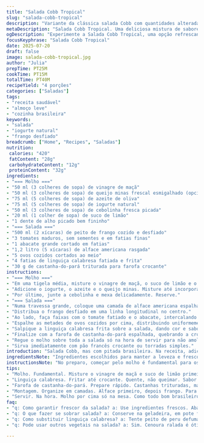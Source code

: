 ```yaml
---
title: "Salada Cobb Tropical"
slug: "salada-cobb-tropical"
description: "Variante da clássica salada Cobb com quantidades alteradas e ingredientes tropicais para uma pegada brasileira. Usa suco de limão no molho, substitui a maionese por iogurte natural e troca o bacon por linguiça calabresa artesanal. O preparo leva cerca de 25 minutos, o cozimento 15 minutos e a montagem 35 minutos no total, para servir quatro pessoas. Inclui alface americana, frango desfiado, ovos cozidos, tomate, abacate e uma farofa crocante de castanha-do-pará adicionada como toque final. Sem nozes, sem glúten, com sabor forte e refrescante."
metaDescription: "Salada Cobb Tropical. Uma deliciosa mistura de sabores brasileiros com ingredientes frescos e crocantes. Ideal para almoços leves e comemorativos."
ogDescription: "Experimente a Salada Cobb Tropical, uma opção refrescante que traz sabores autênticos do Brasil e ingredientes incríveis, perfeita para qualquer ocasião."
focusKeyphrase: "Salada Cobb Tropical"
date: 2025-07-20
draft: false
image: salada-cobb-tropical.jpg
author: "Julia"
prepTime: PT25M
cookTime: PT15M
totalTime: PT40M
recipeYield: "4 porções"
categories: ["Saladas"]
tags:
- "receita saudável"
- "almoço leve"
- "cozinha brasileira"
keywords:
- "salada"
- "iogurte natural"
- "frango desfiado"
breadcrumb: ["Home", "Recipes", "Saladas"]
nutrition: 
 calories: "420"
 fatContent: "28g"
 carbohydrateContent: "12g"
 proteinContent: "32g"
ingredients:
- "=== Molho ==="
- "50 ml (3 colheres de sopa) de vinagre de maçã"
- "50 ml (3 colheres de sopa) de queijo minas frescal esmigalhado (opcional)"
- "75 ml (5 colheres de sopa) de azeite de oliva"
- "75 ml (5 colheres de sopa) de iogurte natural"
- "50 ml (3 colheres de sopa) de cebolinha fresca picada"
- "20 ml (1 colher de sopa) de suco de limão"
- "1 dente de alho picado bem fininho"
- "=== Salada ==="
- "500 ml (2 xícaras) de peito de frango cozido e desfiado"
- "3 tomates maduros, sem sementes e em fatias finas"
- "1 abacate grande cortado em fatias"
- "1,2 litro (5 xícaras) de alface americana rasgada"
- "5 ovos cozidos cortados ao meio"
- "4 fatias de linguiça calabresa fatiada e frita"
- "30 g de castanha-do-pará triturada para farofa crocante"
instructions:
- "=== Molho ==="
- "Em uma tigela média, misture o vinagre de maçã, o suco de limão e o alho. Bata com um batedor manual."
- "Adicione o iogurte, o azeite e o queijo minas. Misture até incorporar bem, ajuste sal e pimenta a gosto."
- "Por último, junte a cebolinha e mexa delicadamente. Reserve."
- "=== Salada ==="
- "Numa travessa grande, coloque uma camada de alface americana espalhada."
- "Distribua o frango desfiado em uma linha longitudinal no centro."
- "Ao lado, faça faixas com o tomate fatiado e o abacate, intercalando com alface para separar os ingredientes."
- "Espalhe as metades de ovos cozidos por cima, distribuindo uniformemente."
- "Salpique a linguiça calabresa frita sobre a salada, dando cor e sabor defumado."
- "Finalize com a farofa de castanha-do-pará espalhada, quebrando a crocância ao redor."
- "Regue o molho sobre toda a salada só na hora de servir para não amolecer."
- "Sirva imediatamente com pão francês crocante ou torradas simples."
introduction: "Salada Cobb, mas com pitada brasileira. Na receita, adiciona abacate, mas não o básico, escolhe o abacate grande e cremoso. Usa linguiça calabresa em vez de bacon, a pegada defumada fica mais próxima do gosto daqui. Tem toque de queijo minas frescal fininho, que substitui o queijo azul habitual. Maionese? Troca iogurte natural, leve e traz acidez na medida. Molho com limão e vinagre de maçã, um balanceamento perfeito que não pesa no paladar nem deixa sem graça. A rapidez é foco, nada de perder tempo. Prepara na faixa de 40 minutos, sendo 25 para juntar tudo e 15 para cozinhar. A apresentação é linda, o frango amarrado no centro, as camadas exalam frescor e cores intensas. Farofa de castanha na finalização, crocante de surpresas. Serve quatro, ideal pra fim de semana ou almoço leve. Prático, cumpridor, brasileiro na veia. Simples, crocante, cremoso, com toque defumado e com queijo que não arrasa, só faz a diferença sutil. Filho da cozinha dos restaurantes de São Paulo e litoral, versão adaptada pra casa. Sem glúten, livre de nozes exceto castanha, mas em pequena quantidade."
ingredientsNote: "Ingredientes escolhidos para manter a leveza e frescor da salada, porém com ingredientes tradicionais que combinam com a cozinha brasileira. O abacate deve estar maduro mas firme, para não desmanchar na montagem. Linguiça calabresa artesanal substitui bacon por sabor e textura, proteger do excesso de gordura. Iogurte natural no molho mantém a cremosidade, mas reduz calorias e traz um leve toque ácido, diferente da maionese pesada. Queijo minas frescal oferece toque regional e leveza ao invés do queijo azul sempre usado. Vinagre de maçã usado no lugar do vinagre de vinho branco dá sabor mais suave e levemente adocicado que se liga bem com o mel e limão. Por isso, o molho fica distinto mas familiar. A farofa com castanha-do-pará dá uma textura crocante adicional que casa bem com a cremosidade do abacate e suavidade do frango. Farofa pode ser feita rapidamente com castanhas trituradas e um pouco de manteiga, uma camada final que surpreende a cada garfada. E a alface americana, mais macia e crocante, deixa a salada leve mesmo quando combinada com vários ingredientes diferentes. Os ovos cozidos são básicos, mas a quantidade foi levemente reduzida para balançar com as outras porções pela quantidade maior de frango e verdura."
instructionsNote: "No preparo, começar pelo molho é fundamental para os sabores se alinharem. Misturar o vinagre, limão e alho para liberar aromas antes de juntar iogurte e azeite ajuda a emulsificar melhor o molho. O queijo minas frescal deve ser adicionado por último para não desmanchar no molho. Na montagem, distribuir bem os ingredientes em linhas ajuda tanto na estética quanto na praticidade para se servir. O preparo da linguiça calabresa deve ser feito numa frigideira quente até ficar bem crocante, importante para a textura. Priorize ovos cozidos firmes, com a gema não muito seca para manter umidade. A farofa de castanha pode ser preparada num instante com manteiga derretida e castanhas trituradas levemente tostadas, um detalhe que vira crocância inesperada sobre a salada. A montagem final com o molho deve ser feita na hora para evitar que as folhas amoleçam ou o abacate oxide. Sirva com acompanhamentos simples, pão crocante ou torradinhas com alho. O passo a passo foca em rapidez mas com camadas de sabor e textura que deixam a receita complexa mesmo em simplicidade aparente."
tips:
- "Molho. Fundamental. Misture o vinagre de maçã e suco de limão primeiro. Aim para emulsão, não deixe grumos. O azeite sempre por último. Cuidado, não perca a leveza, ajuste sal no fim."
- "Linguiça calabresa. Fritar até crocante. Quente, não queimar. Sabor defumado entusiasmado na mistura. Use panela antiaderente. Cuidado pra não secar, mas crocância essencial. Respeitar tempo de fritura."
- "Farofa de castanha-do-pará. Prepare rápido. Castanhas trituradas, manteiga derretida. Não exagere. Fogo médio. Misture até dourar, atenção. Crocância não pode faltar. Uma camada de alegre surpresa."
- "Montagem. Organize em camadas. Alface primeiro, depois frango. Para visual agradável. Ovos cortados, tomate e abacate intercalados. Cebolinhas também, cor e frescor. Mas evite molhar antes de servir."
- "Servir. Na hora. Molho por cima só na mesa. Como todo bom brasileiro, pão francês acompanha bem. Ou torradas simples. Processo simples pode ser sofisticado. O frescor é a chave para o sucesso."
faq:
- "q: Como garantir frescor da salada? a: Use ingredientes frescos. Abacate no ponto certo. Corte só na hora de montar. Alface não pode murchar. Molho separadamente até o final."
- "q: O que fazer se sobrar salada? a: Conserve na geladeira, em pote fechado. Mas abacate pode oxidar. Tente consumir em um dia. Olhe sempre as folhas, se estiverem murchas, descarte."
- "q: Como substituir linguiça calabresa? a: Tente peito de peru defumado. Sabor diferente, mas boa opção. Ou bacon, se preferir. Também pode usar frango temperado se quiser algo mais leve."
- "q: Pode usar outros vegetais na salada? a: Sim. Cenoura ralada é ótima. Pepino crocante também. Tire as sementes do tomate pra não soltar água. Personalize conforme seu gosto, mas mantenha frescor."

---
```

